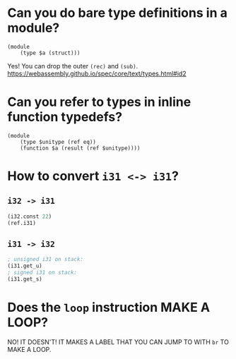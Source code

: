 # Can you do bare type definitions in a module?
```
(module
	(type $a (struct)))
```

Yes! You can drop the outer `(rec)` and `(sub)`.
https://webassembly.github.io/spec/core/text/types.html#id2

# Can you refer to types in inline function typedefs?
```
(module
	(type $unitype (ref eq))
	(function $a (result (ref $unitype))))
```

# How to convert `i31 <-> i31`?
## `i32 -> i31`
```lisp
(i32.const 22)
(ref.i31)
```

## `i31 -> i32`
```lisp
; unsigned i31 on stack:
(i31.get_u)
; signed i31 on stack:
(i31.get_s)
```

# Does the `loop` instruction MAKE A LOOP?
NO! IT DOESN'T! IT MAKES A LABEL THAT YOU CAN JUMP TO WITH `br` TO MAKE A LOOP.